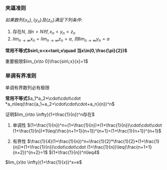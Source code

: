 ### 夹逼准则
$如果数列\{ x_n\},\{ y_n\}及\{z_n\}满足下列条件:$
1) 存在$N,当n>N时,x_n< y_n < z_n$
2) $lim_{n\to \infty}x_n=lim_{n\to \infty}z_n=a,$
$则lim_{n\to \infty}y_n=a$

**常用不等式$sin\;x<x<tan\;x\quad 当x\in(0,\frac{\pi}{2})$**

重要极限$lim_{x\to 0}\frac{sin\;x}{x}=1$

### 单调有界准则
单调有界数列必有极限

**常用不等式**$a_1*a_2*\cdot\cdot\cdot *a_n\leq(\frac{a_1+a_2+\cdot\cdot\cdot+a_n}{n})^n$

证明$lim_{n\to \infty}(1+\frac{1}{n})^n存在$
1) 单调性
$(1+\frac{1}{n})^n=(1+\frac{1}{n})*(1+\frac{1}{n})\cdot\cdot\cdot (1+\frac{1}{n})*1\leq(\frac{n+1+1}{n+1})^{n+1}=(1+\frac{1}{n+1})^{n+1}$


2) 有界性
$\frac{1}{4}(1+\frac{1}{n})^n=\frac{1}{2}*\frac{1}{2}*(1+\frac{1}{n})*(1+\frac{1}{n})\cdot\cdot\cdot (1+\frac{1}{n})\leq(\frac{n+1+1}{n+2})^{n+2}=1$
$(1+\frac{1}{n})^n\leq4$

$lim_{x\to \infty}(1+\frac{1}{x})^x=e$

